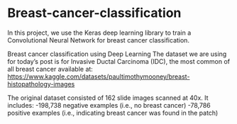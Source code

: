 # Breast-cancer-classification
In this project, we use the Keras deep learning library to train a Convolutional Neural Network for breast cancer classification.

Breast cancer classification using Deep Learning
The dataset we are using for today’s post is for Invasive Ductal Carcinoma (IDC), the most common of all breast cancer available at: https://www.kaggle.com/datasets/paultimothymooney/breast-histopathology-images 

The original dataset consisted of 162 slide images scanned at 40x. It includes:
-198,738 negative examples (i.e., no breast cancer)
-78,786 positive examples (i.e., indicating breast cancer was found in the patch)


